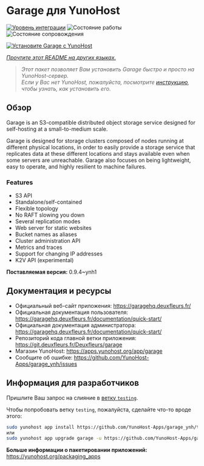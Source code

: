 <!--
Важно: этот README был автоматически сгенерирован <https://github.com/YunoHost/apps/tree/master/tools/readme_generator>
Он НЕ ДОЛЖЕН редактироваться вручную.
-->

# Garage для YunoHost

[![Уровень интеграции](https://apps.yunohost.org/badge/integration/garage)](https://ci-apps.yunohost.org/ci/apps/garage/)
![Состояние работы](https://apps.yunohost.org/badge/state/garage)
![Состояние сопровождения](https://apps.yunohost.org/badge/maintained/garage)

[![Установите Garage с YunoHost](https://install-app.yunohost.org/install-with-yunohost.svg)](https://install-app.yunohost.org/?app=garage)

*[Прочтите этот README на других языках.](./ALL_README.md)*

> *Этот пакет позволяет Вам установить Garage быстро и просто на YunoHost-сервер.*  
> *Если у Вас нет YunoHost, пожалуйста, посмотрите [инструкцию](https://yunohost.org/install), чтобы узнать, как установить его.*

## Обзор

Garage is an S3-compatible distributed object storage service designed for self-hosting at a small-to-medium scale.

Garage is designed for storage clusters composed of nodes running at different physical locations, in order to easily provide a storage service that replicates data at these different locations and stays available even when some servers are unreachable. Garage also focuses on being lightweight, easy to operate, and highly resilient to machine failures.

### Features

- S3 API
- Standalone/self-contained
- Flexible topology
- No RAFT slowing you down
- Several replication modes
- Web server for static websites
- Bucket names as aliases
- Cluster administration API
- Metrics and traces
- Support for changing IP addresses
- K2V API (experimental)


**Поставляемая версия:** 0.9.4~ynh1
## Документация и ресурсы

- Официальный веб-сайт приложения: <https://garagehq.deuxfleurs.fr/>
- Официальная документация пользователя: <https://garagehq.deuxfleurs.fr/documentation/quick-start/>
- Официальная документация администратора: <https://garagehq.deuxfleurs.fr/documentation/quick-start/>
- Репозиторий кода главной ветки приложения: <https://git.deuxfleurs.fr/Deuxfleurs/garage>
- Магазин YunoHost: <https://apps.yunohost.org/app/garage>
- Сообщите об ошибке: <https://github.com/YunoHost-Apps/garage_ynh/issues>

## Информация для разработчиков

Пришлите Ваш запрос на слияние в [ветку `testing`](https://github.com/YunoHost-Apps/garage_ynh/tree/testing).

Чтобы попробовать ветку `testing`, пожалуйста, сделайте что-то вроде этого:

```bash
sudo yunohost app install https://github.com/YunoHost-Apps/garage_ynh/tree/testing --debug
или
sudo yunohost app upgrade garage -u https://github.com/YunoHost-Apps/garage_ynh/tree/testing --debug
```

**Больше информации о пакетировании приложений:** <https://yunohost.org/packaging_apps>
